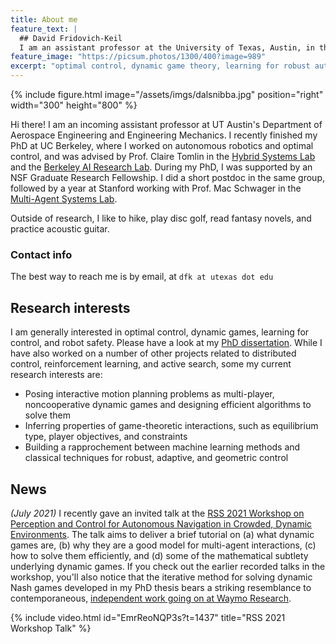 ```yaml
---
title: About me
feature_text: |
  ## David Fridovich-Keil
  I am an assistant professor at the University of Texas, Austin, in the Department of Aerospace Engineering and Engineering Mechanics. My research involves optimal control, dynamic game theory, and learning for robust autonomy.
feature_image: "https://picsum.photos/1300/400?image=989"
excerpt: "optimal control, dynamic game theory, learning for robust autonomy"
---
```


{% include figure.html image="/assets/imgs/dalsnibba.jpg" position="right" width="300" height="800" %}

Hi there! I am an incoming assistant professor at UT Austin's Department of Aerospace Engineering and Engineering Mechanics. I recently finished my PhD at UC Berkeley, where I worked on autonomous robotics and optimal control, and was advised by Prof. Claire Tomlin in the [Hybrid Systems Lab](http://hybrid.eecs.berkeley.edu/) and the [Berkeley AI Research Lab](http://bair.berkeley.edu/). During my PhD, I was supported by an NSF Graduate Research Fellowship. I did a short postdoc in the same group, followed by a year at Stanford working with Prof. Mac Schwager in the [Multi-Agent Systems Lab](https://msl.stanford.edu).

Outside of research, I like to hike, play disc golf, read fantasy novels, and practice acoustic guitar.

### Contact info

The best way to reach me is by email, at `dfk at utexas dot edu`

## Research interests

I am generally interested in optimal control, dynamic games, learning for control, and robot safety. Please have a look at my [PhD dissertation](/assets/pdfs/phd_dissertation.pdf). While I have also worked on a number of other projects related to distributed control, reinforcement learning, and active search, some my current research interests are:

* Posing interactive motion planning problems as multi-player, noncooperative dynamic games and designing efficient algorithms to solve them
* Inferring properties of game-theoretic interactions, such as equilibrium type, player objectives, and constraints
* Building a rapprochement between machine learning methods and classical techniques for robust, adaptive, and geometric control

## News

_(July 2021)_ I recently gave an invited talk at the [RSS 2021 Workshop on Perception and Control for Autonomous Navigation in Crowded, Dynamic Environments](https://negarmehr.github.io/RSS2021Workshop/). The talk aims to deliver a brief tutorial on (a) what dynamic games are, (b) why they are a good model for multi-agent interactions, (c) how to solve them efficiently, and (d) some of the mathematical subtlety underlying dynamic games. If you check out the earlier recorded talks in the workshop, you'll also notice that the iterative method for solving dynamic Nash games developed in my PhD thesis bears a striking resemblance to contemporaneous, [independent work going on at Waymo Research](https://youtu.be/T_LkNm3oXdE?t=640).

{% include video.html id="EmrReoNQP3s?t=1437" title="RSS 2021 Workshop Talk" %}

<!-- ### Interaction as a game -->

<!-- Dynamic games are a widely-applicable mathematical tool, and offer an attractive alternative to traditional formulations of motion planning problems. In particular, motion planning problems are often posed in either static environments or dynamic environments where the predicted motion of other agents is completely independent from the robot's planned trajectory. Unfortunately, this can put an undue burden on the predictive model to be precise despite enormous uncertainty. Dynamic game theory offers an exciting alternative; rather than fix a prediction beforehand, we can presume that other agents are optimizing some _known_ objectives, and solve a dynamic game to find _a local equilibrium_. Effectively coupling prediction and planning, this approach shifts the enormous burden of making accurate predictions to the potentially more straightforward task of modeling short-term dynamic objectives. -->

<!-- Until relatively recently, dynamic games were widely considered to be computationally intractible for general nonlinear systems and multiple players with arbitrary objectives. Several approximation techniques have been explored in the literature, but to my knowledge none have been seriously considered in the industry. [My own work](https://arxiv.org/pdf/1909.04694) in this area consists of a fast second-order solver which bears resemblance to iterative LQR--a standard algorithm for nonlinear model-predictive control used in the autonomous vehicle industry. I recently developed a real-time C++ implementation, available [open-source](https://hjreachability.github.io/ilqgames/). This solver has been tested in simulation, in hardware in the lab, and onboard a full-scale Boeing experimental aircraft. -->

<!-- ### Inferring properties of dynamic games -->

<!-- Perhaps the most straightforward limitation of game-theoretic interaction models is that they presume _a priori_ knowledge of all players' objectives. Moreover, they typically also have multiple equilibria which encode significantly different outcomes. To use games effectively in uncertain situations, it is critical to be able to infer these properties from noisy, partial observations of players' activity in real-time.  -->
